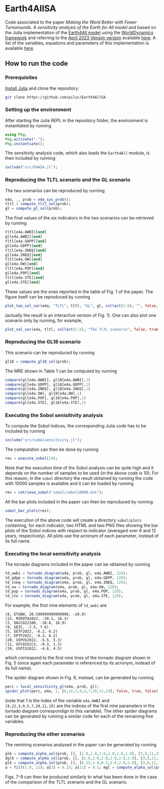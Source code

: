 # Earth4AllSA
Code associated to the paper *Making the Word Better with Fewer Turnarounds. A sensitivity analysis of the Earth for All model* and based on the Julia implementation of the [Earth4All model](https://earth4all.life/the-science-rp/) using the [WorldDynamics framework](https://github.com/worlddynamics/WorldDynamics.jl) and referring to the [April 2023 Vensim version](https://web.archive.org/web/20220830093115/https://earth4all.life/the-science/) available [here](https://stockholmuniversity.app.box.com/s/uh7fjh52pvh7yx1mqfwqcyxdcvegrodf/folder/170558692760). A list of the variables, equations and parameters of this implementation is available [here](https://www.pilucrescenzi.it/e4asa/e4a.html).

## How to run the code

### Prerequisites

[Install Julia](https://julialang.org/) and clone the repository: 
```sh
git clone https://github.com/piluc/Earth4AllSA
```

### Setting up the environment

After starting the Julia REPL in the repository folder, the environment is instantiated by running
```jl
using Pkg;
Pkg.activate(".");
Pkg.instantiate();
```

The sensitivity analysis code, which also loads the `Earth4All` module, is then included by running
```jl
include("src/E4ASA.jl");
```

### Reproducing the TLTL scenario and the GL scenario

The two scenarios can be reproduced by running
```jl
e4a, _, prob = e4a_sys_prob();
tltl = compute_tltl_sol(prob);
gl = compute_gl_sol(prob);
```
The final values of the six indicators in the two scenarios can be retrieved by running
```jl
tltl[e4a.AWBI][end]
gl[e4a.AWBI][end]
tltl[e4a.GDPP][end]
gl[e4a.GDPP][end]
tltl[e4a.INEQ][end]
gl[e4a.INEQ][end]
tltl[e4a.OW][end]
gl[e4a.OW][end]
tltl[e4a.POP][end]
gl[e4a.POP][end]
tltl[e4a.STE][end]
gl[e4a.STE][end]
```
These values are the ones reported in the table of Fig. 1 of the paper. The figure itself can be reproduced by running

```jl
plot_two_sol_var(e4a, "TLTL", tltl, "GL", gl, collect(1:6), "", false, true)
```
(actually the result is an interactive version of Fig. 1). One can also plot one scenario only by running, for example,
```jl
plot_sol_var(e4a, tltl, collect(1:6), "The TLTL scenario", false, true)
```

### Reproducing the GL18 scenario

This scenario can be reproduced by running
```jl
gl18 = compute_gl18_sol(prob);
```
The MRE shown in Table 1 can be computed by running

```jl
compare(gl[e4a.AWBI], gl18[e4a.AWBI],1)
compare(gl[e4a.GDPP], gl18[e4a.GDPP],1)
compare(gl[e4a.INEQ], gl18[e4a.INEQ],1)
compare(gl[e4a.OW], gl18[e4a.OW],1)
compare(gl[e4a.POP], gl18[e4a.POP],1)
compare(gl[e4a.STE], gl18[e4a.STE],1)
```

### Executing the Sobol senisitivity analysis

To compute the Sobol indices, the corresponding Julia code has to be included by running
```jl
include("src/sobolsensitivity.jl");
```
The computation can then be done by running
```jl
res = execute_sobol(10);
```
Note that the execution time of the Sobol analysis can be quite high and it depends on the number of samples to be used (in the above code is 10). For this reason, in the `sobol` directory the result obtained by running the code with 10000 samples is available and it can be loaded by running
```jl
res = retrieve_sobol("sobol/sobol10000.dat");
```
All the bar plots included in the paper can then be reproduced by running
```jl
sobol_bar_plots(res);
```
The execution of the above code will create a directory `sobol/plots` containing, for each indicator, two HTML and two PNG files showing the bar plots of the Sobol indices with respect to indicator (averaged over 6 and 12 years, respectively). All plots use the acronym of each parameter, instead of its full name.

### Executing the local senisitivity analysis

The tornado diagrams included in the paper can be obtained by running
```jl
td_awbi = tornado_diagram(e4a, prob, gl, e4a.AWBI, 120);
td_gdpp = tornado_diagram(e4a, prob, gl, e4a.GDPP, 120);
td_ineq = tornado_diagram(e4a, prob, gl, e4a.INEQ, 120);
td_ow = tornado_diagram(e4a, prob, gl, e4a.OW, 120);
td_pop = tornado_diagram(e4a, prob, gl, e4a.POP, 120);
td_ste = tornado_diagram(e4a, prob, gl, e4a.STE, 120);
```
For example, the first nine elements of `td_awbi` are
```
(8, ETGBW, 20.599999999999998, -20.9)
(22, MIROTA2022, -20.1, 16.3)
(3, DACCO22100, -10.6, 10.9)
(9, GEIC, -7.5, 7.6)
(5, EETF2022, -6.2, 6.2)
(7, EPTF2022, -6.2, 6.2)
(20, USPUS2022, -5.5, 5.3)
(11, GFCO2SCCS, -9.3, 1.3)
(19, USPIS2022, -4.6, 4.5)
```
which correspond to the first nine lines of the tornado diagram shown in Fig. 5 (once again each parameter is referenced by its acronym, instead of its full name).

The spider diagram shown in Fig. 6, instead, can be generated by running
```jl
perc = local_sensitivity_gl(e4a, prob, gl);
spider_plot(perc, e4a, 1, [8,22,3,9,5,7,20,11,19], false, true, false)
```
(note that 1 is the index of the variable `e4a.AWBI` and `[8,22,3,9,5,7,20,11,19]` are the indices of the first nine parameters in the tornado diagram correspondign to this variable). The other spider diagrams can be generated by running a similar code for each of the remaining five variables.

### Reproducing the other scenarios

The remining scenarios analysed in the paper can be generated by running
```jl
gl6 = compute_alpha_sol(prob, [], [1.0,1.0,1.0,1.0,1.0,1.0], [3,9,11,19,20,22]);
dgl6 = compute_alpha_sol(prob, [], [2.0,2.0,2.0,2.0,2.0,2.0], [3,9,11,19,20,22]);
gl4 = compute_alpha_sol(prob, [], [0.25,2.0,0.5,2.0,2.0,2.0], [3,9,11,19,20,22]);
a = fill(1.0, 22); a[3] = 0.25; a[11] = 0.5; mgl = compute_alpha_sol(prob, [], a, collect(1:22));
```
Figs. 7-9 can then be produced similarly to what has been done in the case of the comparison of the TLTL scenario and the GL scenario. 

